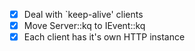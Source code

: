- [x] Deal with `keep-alive' clients
- [x] Move Server::kq to IEvent::kq
- [x] Each client has it's own HTTP instance
